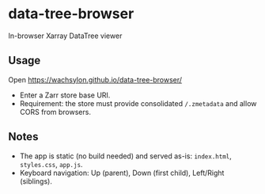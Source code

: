 # data-tree-browser

In-browser Xarray DataTree viewer

## Usage

Open https://wachsylon.github.io/data-tree-browser/

- Enter a Zarr store base URI.
- Requirement: the store must provide consolidated `/.zmetadata` and allow CORS from browsers.

## Notes

- The app is static (no build needed) and served as-is: `index.html`, `styles.css`, `app.js`.
- Keyboard navigation: Up (parent), Down (first child), Left/Right (siblings).
